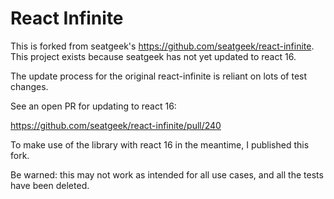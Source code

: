 React Infinite
==============

This is forked from seatgeek's https://github.com/seatgeek/react-infinite. This project exists because seatgeek has not yet updated to react 16.

The update process for the original react-infinite is reliant on lots of test changes.

See an open PR for updating to react 16:

https://github.com/seatgeek/react-infinite/pull/240

To make use of the library with react 16 in the meantime, I published this fork.

Be warned: this may not work as intended for all use cases, and all the tests have been deleted.
